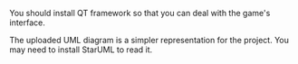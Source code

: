 You should install QT framework so that you can deal with the game's interface.

The uploaded UML diagram is a simpler representation for the project. You may need to install StarUML to read it.
